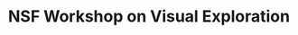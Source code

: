 ---
dateStart: 2007-09-27
dateEnd: 2007-09-28
title: "NSF Workshop on Visual Exploration"
venue: "National Science Foundation"
organizer:
credit:
city: "Washington, DC"
state:
country: USA
pdfLink:
venueImages:
---